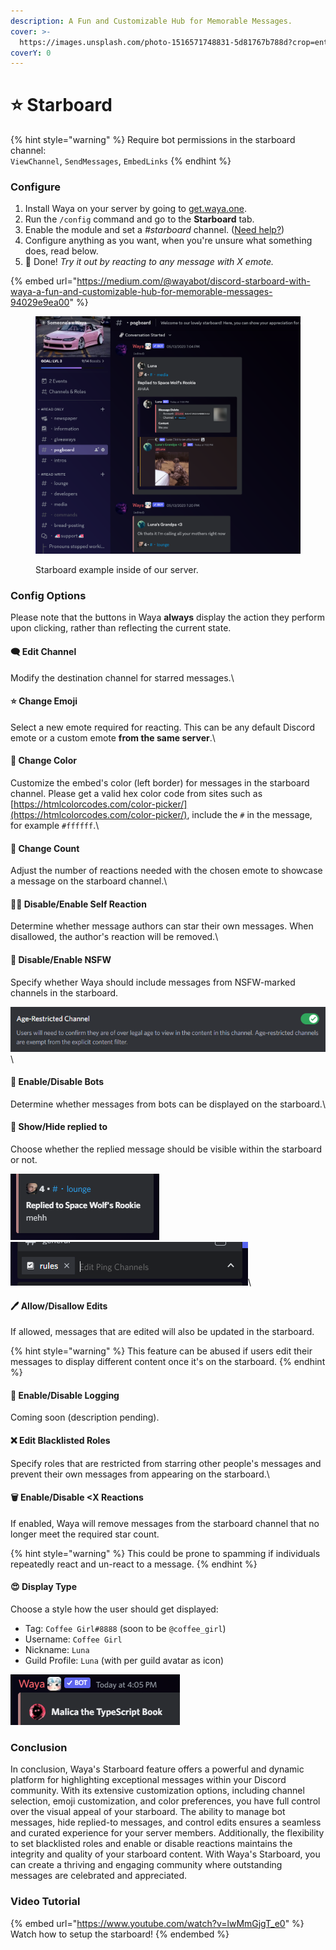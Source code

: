 ```yaml
---
description: A Fun and Customizable Hub for Memorable Messages.
cover: >-
  https://images.unsplash.com/photo-1516571748831-5d81767b788d?crop=entropy&cs=srgb&fm=jpg&ixid=M3wxOTcwMjR8MHwxfHNlYXJjaHw5fHxzdGFyc3xlbnwwfHx8fDE2ODQyNDM2ODN8MA&ixlib=rb-4.0.3&q=85
coverY: 0
---
```


# ⭐ Starboard

{% hint style="warning" %}
Require bot permissions in the starboard channel:\
`ViewChannel`, `SendMessages`, `EmbedLinks`
{% endhint %}

### Configure

1. Install Waya on your server by going to [get.waya.one](https://get.waya.one).
2. Run the `/config` command and go to the **Starboard** tab.
3. Enable the module and set a _#starboard_ channel. ([Need help?](https://lunish.nl/support))
4. Configure anything as you want, when you're unsure what something does, read below.
5. 🎉 Done! _Try it out by reacting to any message with X emote._

{% embed url="https://medium.com/@wayabot/discord-starboard-with-waya-a-fun-and-customizable-hub-for-memorable-messages-94029e9ea00" %}

<figure><img src="../.gitbook/assets/image (2) (1).png" alt=""><figcaption><p>Starboard example inside of our server.</p></figcaption></figure>

### Config Options

Please note that the buttons in Waya **always** display the action they perform upon clicking, rather than reflecting the current state.

#### 🗨️ Edit Channel

Modify the destination channel for starred messages.\


#### ⭐ Change Emoji

Select a new emote required for reacting. This can be any default Discord emote or a custom emote **from the same server**.\


#### 🎨 Change Color

Customize the embed's color (left border) for messages in the starboard channel. Please get a valid hex color code from sites such as [https://htmlcolorcodes.com/color-picker/](https://htmlcolorcodes.com/color-picker/), include the `#` in the message, for example `#ffffff`.\


#### 🔢 Change Count

Adjust the number of reactions needed with the chosen emote to showcase a message on the starboard channel.\


#### 🧑‍🦰 Disable/Enable Self Reaction

Determine whether message authors can star their own messages. When disallowed, the author's reaction will be removed.\


#### 🔞 Disable/Enable NSFW

Specify whether Waya should include messages from NSFW-marked channels in the starboard.

![](<../.gitbook/assets/image (5) (1).png>)\


#### 🤖 Enable/Disable Bots

Determine whether messages from bots can be displayed on the starboard.\


#### 📝 Show/Hide replied to

Choose whether the replied message should be visible within the starboard or not.

![](<../.gitbook/assets/image (8) (1) (1).png>)![](<../.gitbook/assets/image (6) (1).png>)\


#### 🖊️ Allow/Disallow Edits

If allowed, messages that are edited will also be updated in the starboard.

{% hint style="warning" %}
This feature can be abused if users edit their messages to display different content once it's on the starboard.
{% endhint %}

#### 📃 Enable/Disable Logging

Coming soon (description pending).

#### ❌ Edit Blacklisted Roles

Specify roles that are restricted from starring other people's messages and prevent their own messages from appearing on the starboard.\


#### 🗑️ Enable/Disable \<X Reactions

If enabled, Waya will remove messages from the starboard channel that no longer meet the required star count.

{% hint style="warning" %}
This could be prone to spamming if individuals repeatedly react and un-react to a message.
{% endhint %}

#### 😍 Display Type

Choose a style how the user should get displayed:

* Tag: `Coffee Girl#8888` (soon to be `@coffee_girl`)
* Username: `Coffee Girl`
* Nickname: `Luna`
* Guild Profile: `Luna` (with per guild avatar as icon)

![](<../.gitbook/assets/image (2).png>)

### Conclusion

In conclusion, Waya's Starboard feature offers a powerful and dynamic platform for highlighting exceptional messages within your Discord community. With its extensive customization options, including channel selection, emoji customization, and color preferences, you have full control over the visual appeal of your starboard. The ability to manage bot messages, hide replied-to messages, and control edits ensures a seamless and curated experience for your server members. Additionally, the flexibility to set blacklisted roles and enable or disable reactions maintains the integrity and quality of your starboard content. With Waya's Starboard, you can create a thriving and engaging community where outstanding messages are celebrated and appreciated.

### Video Tutorial

{% embed url="https://www.youtube.com/watch?v=lwMmGjgT_e0" %}
Watch how to setup the starboard!
{% endembed %}
